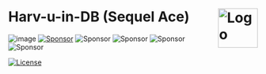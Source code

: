 Harv-u-in-DB (Sequel Ace) <img alt="Logo" src="https://sequel-ace.com/images/appIcon-1024.png" align="right" height="80">
=======
![image](https://img.shields.io/badge/MySQL-005C84?style=for-the-badge&logo=mysql&logoColor=white) [![Sponsor](https://img.shields.io/badge/sponsor-30363D?style=for-the-badge&logo=GitHub-Sponsors&logoColor=#white)](https://rnli.org/support-us/give-money/donate) ![Sponsor](https://img.shields.io/badge/NeoVim-%2357A143.svg?&style=for-the-badge&logo=neovim&logoColor=white) ![Sponsor](https://img.shields.io/badge/Xcode-007ACC?style=for-the-badge&logo=Xcode&logoColor=white) ![Sponsor](https://img.shields.io/badge/apple%20silicon-333333?style=for-the-badge&logo=apple&logoColor=white) ![Sponsor](https://img.shields.io/badge/alacritty-F46D01?style=for-the-badge&logo=alacritty&logoColor=white)

[![License](https://img.shields.io/badge/WTFPL-lightgrey?style=for-the-badge)](https://github.com/sirkris/WTFPL/blob/master/WTFPL.md)
